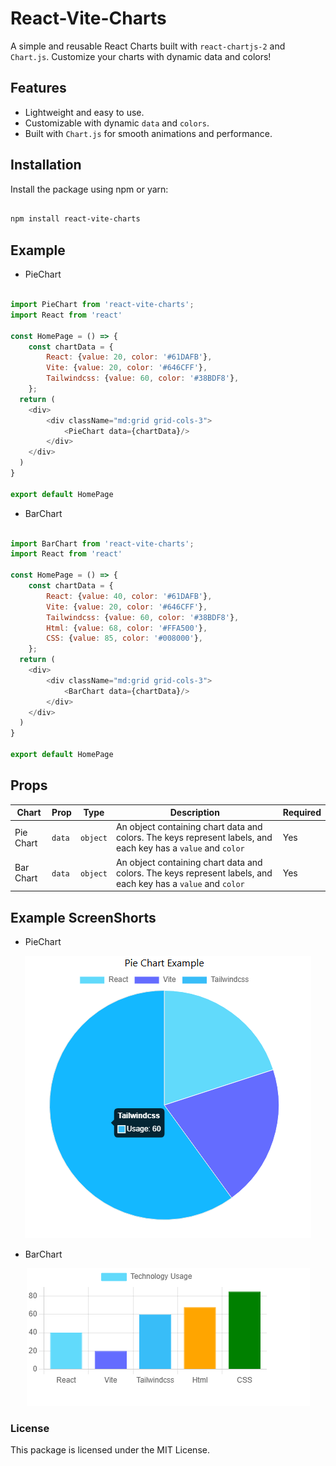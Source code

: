 # React-Vite-Charts

A simple and reusable React Charts built with `react-chartjs-2` and `Chart.js`. Customize your charts with dynamic data and colors!

## Features

- Lightweight and easy to use.
- Customizable with dynamic `data` and `colors`.
- Built with `Chart.js` for smooth animations and performance.

## Installation

Install the package using npm or yarn:

```bash

npm install react-vite-charts

```

## Example

- PieChart

```js

import PieChart from 'react-vite-charts';
import React from 'react'

const HomePage = () => {
    const chartData = {
        React: {value: 20, color: '#61DAFB'},
        Vite: {value: 20, color: '#646CFF'},
        Tailwindcss: {value: 60, color: '#38BDF8'},
    };
  return (
    <div>
        <div className="md:grid grid-cols-3">
            <PieChart data={chartData}/>
        </div>
    </div>
  )
}

export default HomePage

```

- BarChart

```js

import BarChart from 'react-vite-charts';
import React from 'react'

const HomePage = () => {
    const chartData = {
        React: {value: 40, color: '#61DAFB'},
        Vite: {value: 20, color: '#646CFF'},
        Tailwindcss: {value: 60, color: '#38BDF8'},
        Html: {value: 68, color: '#FFA500'},
        CSS: {value: 85, color: '#008000'},
    };
  return (
    <div>
        <div className="md:grid grid-cols-3">
            <BarChart data={chartData}/>
        </div>
    </div>
  )
}

export default HomePage

```


## Props

| Chart | Prop | Type | Description | Required | 
|------|------|------|------|------|
| Pie Chart | `data` | `object` | An object containing chart data and colors. The keys represent labels, and each key has a `value` and `color` | Yes |
| Bar Chart | `data` | `object` | An object containing chart data and colors. The keys represent labels, and each key has a `value` and `color` | Yes |



## Example ScreenShorts

- PieChart
<center>
    <img src='https://github.com/BackendExpert/charts-for-react/blob/master/assest/piechart.PNG'>
</center>

- BarChart
<center>
    <img src='https://github.com/BackendExpert/charts-for-react/blob/v200/assest/BarChart.PNG'>
</center>


### License

This package is licensed under the MIT License.